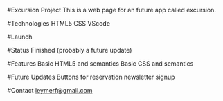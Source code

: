 #Excursion Project
This is a web page for an future app called excursion.

#Technologies
HTML5
CSS
VScode

#Launch


#Status
Finished (probably a future update)

#Features
Basic HTML5 and semantics
Basic CSS and semantics

#Future Updates
Buttons for reservation
newsletter signup

#Contact
leymerf@gmail.com
